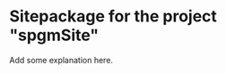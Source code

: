 Sitepackage for the project "spgmSite"
==============================================================

Add some explanation here.
